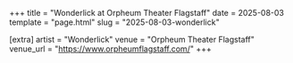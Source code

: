 +++
title = "Wonderlick at Orpheum Theater Flagstaff"
date = 2025-08-03
template = "page.html"
slug = "2025-08-03-wonderlick"

[extra]
artist = "Wonderlick"
venue = "Orpheum Theater Flagstaff"
venue_url = "https://www.orpheumflagstaff.com/"
+++
